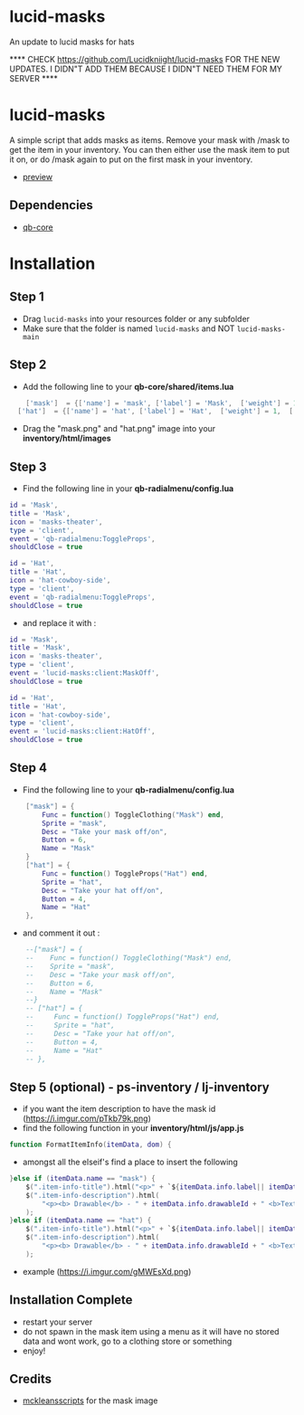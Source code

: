 # lucid-masks
An update to lucid masks for hats

**** CHECK https://github.com/Lucidkniight/lucid-masks FOR THE NEW UPDATES. I DIDN"T ADD THEM BECAUSE I DIDN"T NEED THEM FOR MY SERVER ****

# lucid-masks
A simple script that adds masks as items. Remove your mask with /mask to get the item in your inventory. You can then either use the mask item to put it on, or do /mask again to put on the first mask in your inventory.
- [preview](https://streamable.com/gid7jj)
## Dependencies
 - [qb-core](https://github.com/qbcore-framework/qb-core)

# Installation


## Step 1
* Drag `lucid-masks` into your resources folder or any subfolder
* Make sure that the folder is named `lucid-masks` and NOT `lucid-masks-main`

## Step 2
* Add the following line to your **qb-core/shared/items.lua**
```lua
	['mask']  = {['name'] = 'mask', ['label'] = 'Mask',  ['weight'] = 1,  ['type'] = 'item',  ['image'] = 'mask.png',  ['unique'] = true,  ['useable'] = true,  ['shouldClose'] = true,  ['combinable'] = nil, 	['description'] = ''},
  ['hat']  = {['name'] = 'hat', ['label'] = 'Hat',  ['weight'] = 1,  ['type'] = 'item',  ['image'] = 'hat.png',  ['unique'] = true,  ['useable'] = true,  ['shouldClose'] = true,  ['combinable'] = nil, 	['description'] = ''},

```
* Drag the "mask.png" and "hat.png" image into your **inventory/html/images**
## Step 3
* Find the following line in your **qb-radialmenu/config.lua**
```lua
id = 'Mask',
title = 'Mask',
icon = 'masks-theater',
type = 'client',
event = 'qb-radialmenu:ToggleProps',
shouldClose = true

id = 'Hat',
title = 'Hat',
icon = 'hat-cowboy-side',
type = 'client',
event = 'qb-radialmenu:ToggleProps',
shouldClose = true
```

* and replace it with :

```lua
id = 'Mask',
title = 'Mask',
icon = 'masks-theater',
type = 'client',
event = 'lucid-masks:client:MaskOff',
shouldClose = true

id = 'Hat',
title = 'Hat',
icon = 'hat-cowboy-side',
type = 'client',
event = 'lucid-masks:client:HatOff',
shouldClose = true
```

## Step 4
* Find the following line to your **qb-radialmenu/config.lua**
```lua
    ["mask"] = {
        Func = function() ToggleClothing("Mask") end,
        Sprite = "mask",
        Desc = "Take your mask off/on",
        Button = 6,
        Name = "Mask"
    }
    ["hat"] = {
        Func = function() ToggleProps("Hat") end,
        Sprite = "hat",
        Desc = "Take your hat off/on",
        Button = 4,
        Name = "Hat"
    },
```

* and comment it out :

```lua
    --["mask"] = {
    --    Func = function() ToggleClothing("Mask") end,
    --    Sprite = "mask",
    --    Desc = "Take your mask off/on",
    --    Button = 6,
    --    Name = "Mask"
    --}
    -- ["hat"] = {
    --     Func = function() ToggleProps("Hat") end,
    --     Sprite = "hat",
    --     Desc = "Take your hat off/on",
    --     Button = 4,
    --     Name = "Hat"
    -- },
```

## Step 5 (optional) - ps-inventory / lj-inventory
* if you want the item description to have the mask id (https://i.imgur.com/pTkb79k.png)
* find the following function in your **inventory/html/js/app.js**
```lua
function FormatItemInfo(itemData, dom) {
```
* amongst all the elseif's find a place to insert the following
```lua
}else if (itemData.name == "mask") {
    $(".item-info-title").html("<p>" + `${itemData.info.label|| itemData.label}` + "</p>");
    $(".item-info-description").html(
        "<p><b> Drawable</b> - " + itemData.info.drawableId + " <b>Texture</b> - " + itemData.info.textureId + "</p>"
    );
}else if (itemData.name == "hat") {
    $(".item-info-title").html("<p>" + `${itemData.info.label|| itemData.label}` + "</p>");
    $(".item-info-description").html(
        "<p><b> Drawable</b> - " + itemData.info.drawableId + " <b>Texture</b> - " + itemData.info.textureId + "</p>"
    );
```
* example (https://i.imgur.com/gMWEsXd.png)

## Installation Complete
* restart your server
* do not spawn in the mask item using a menu as it will have no stored data and wont work, go to a clothing store or something
* enjoy!

## Credits
- [mckleansscripts](https://github.com/McKleans-Scripts/mk-items) for the mask image
